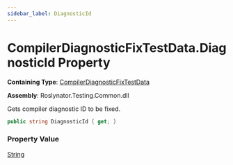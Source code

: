 ```yaml
---
sidebar_label: DiagnosticId
---
```


# CompilerDiagnosticFixTestData\.DiagnosticId Property

**Containing Type**: [CompilerDiagnosticFixTestData](../index.md)

**Assembly**: Roslynator\.Testing\.Common\.dll

  
Gets compiler diagnostic ID to be fixed\.

```csharp
public string DiagnosticId { get; }
```

### Property Value

[String](https://docs.microsoft.com/en-us/dotnet/api/system.string)

